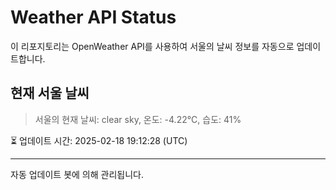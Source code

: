 
# Weather API Status

이 리포지토리는 OpenWeather API를 사용하여 서울의 날씨 정보를 자동으로 업데이트합니다.

## 현재 서울 날씨
> 서울의 현재 날씨: clear sky, 온도: -4.22°C, 습도: 41%

⏳ 업데이트 시간: 2025-02-18 19:12:28 (UTC)

---
자동 업데이트 봇에 의해 관리됩니다.
